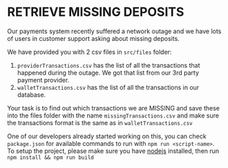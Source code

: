 # RETRIEVE MISSING DEPOSITS

Our payments system recently suffered a network outage and we have lots of users in customer support asking about missing deposits.  

We have provided you with 2 csv files in `src/files` folder:  
1) `providerTransactions.csv` has the list of all the transactions that happened during the outage. We got that list from our 3rd party payment provider.
2) `walletTransactions.csv` has the list of all the transactions in our database.  

Your task is to find out which transactions we are MISSING and save these into the files folder with the name `missingTransactions.csv` and make sure the transactions format is the same as in `walletTransactions.csv`  

One of our developers already started working on this, you can check `package.json` for available commands to run with `npm run <script-name>`.  
To setup the project, please make sure you have [nodejs](https://nodejs.dev/) installed, then run `npm install && npm run build`  